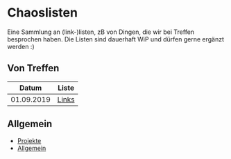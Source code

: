# Chaoslisten

Eine Sammlung an (link-)listen, zB von Dingen, die wir bei Treffen besprochen haben. Die Listen sind dauerhaft WiP und dürfen gerne ergänzt werden :)

## Von Treffen

| Datum | Liste |
| --- | --- |
| 01.09.2019 | [Links](Treffen/2019_09_01.md) |

## Allgemein

- [Projekte](Projekte.md)
- [Allgemein](Allgemein.md)
